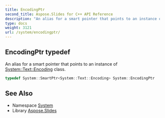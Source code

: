 ```yaml
---
title: EncodingPtr
second_title: Aspose.Slides for C++ API Reference
description: "An alias for a smart pointer that points to an instance of System::Text::Encoding class."
type: docs
weight: 3121
url: /system/encodingptr/
---
```

## EncodingPtr typedef


An alias for a smart pointer that points to an instance of [System::Text::Encoding](../../system.text/encoding/) class.

```cpp
typedef System::SmartPtr<System::Text::Encoding> System::EncodingPtr
```

## See Also

* Namespace [System](../)
* Library [Aspose.Slides](../../)